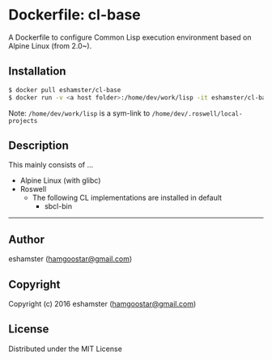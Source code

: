 # Dockerfile: cl-base

A Dockerfile to configure Common Lisp execution environment based on Alpine Linux (from 2.0~).

## Installation

```bash
$ docker pull eshamster/cl-base
$ docker run -v <a host folder>:/home/dev/work/lisp -it eshamster/cl-base /bin/ash
```

Note: `/home/dev/work/lisp` is a sym-link to `/home/dev/.roswell/local-projects`

## Description

This mainly consists of ...

- Alpine Linux (with glibc)
- Roswell
  - The following CL implementations are installed in default
    - sbcl-bin

---------

## Author

eshamster (hamgoostar@gmail.com)

## Copyright

Copyright (c) 2016 eshamster (hamgoostar@gmail.com)

## License

Distributed under the MIT License
